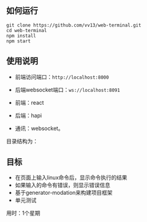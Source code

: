 ## 如何运行
```
git clone https://github.com/vv13/web-terminal.git
cd web-terminal
npm install
npm start
```

## 使用说明

+ 前端访问端口：`http://localhost:8000`
+ 后端websocket端口：`ws://localhost:8091`

+ 前端：react
+ 后端：hapi
+ 通讯：websocket。

目录结构为：


## 目标

- 在页面上输入linux命令后，显示命令执行的结果
- 如果输入的命令有错误，则显示错误信息
- 基于generator-modation来构建项目框架
- 单元测试

用时：1个星期
